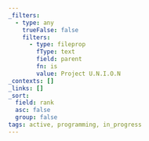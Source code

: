 ```yaml
---
_filters:
  - type: any
    trueFalse: false
    filters:
      - type: fileprop
        fType: text
        field: parent
        fn: is
        value: Project U.N.I.O.N
_contexts: []
_links: []
_sort:
  field: rank
  asc: false
  group: false
tags: active, programming, in_progress
---
```

